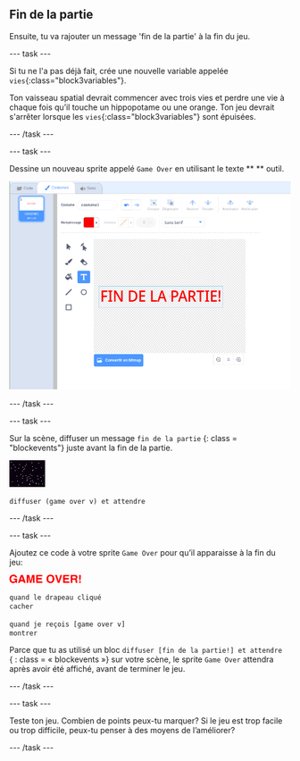 ## Fin de la partie

Ensuite, tu va rajouter un message 'fin de la partie' à la fin du jeu.

\--- task \---

Si tu ne l'a pas déjà fait, crée une nouvelle variable appelée ` vies `{:class="block3variables"}.

Ton vaisseau spatial devrait commencer avec trois vies et perdre une vie à chaque fois qu’il touche un hippopotame ou une orange. Ton jeu devrait s'arrêter lorsque les ` vies `{:class="block3variables"} sont épuisées.

\--- /task \---

\--- task \---

Dessine un nouveau sprite appelé ` Game Over ` en utilisant le texte ** ** outil.

![capture d'écran](images/invaders-game-over.png)

\--- /task \---

\--- task \---

Sur la scène, diffuser un message ` fin de la partie ` {: class = "blockevents"} juste avant la fin de la partie.

![sprite de gameover](images/stage-sprite.png)

```blocks3
diffuser (game over v) et attendre
```

\--- /task \---

\--- task \---

Ajoutez ce code à votre sprite `Game Over` pour qu’il apparaisse à la fin du jeu:

![sprite de gameover](images/gameover-sprite.png)

```blocks3
quand le drapeau cliqué
cacher

quand je reçois [game over v]
montrer
```

Parce que tu as utilisé un bloc `diffuser [fin de la partie!] et attendre` { : class = « blockevents »} sur votre scène, le sprite `Game Over` attendra après avoir été affiché, avant de terminer le jeu.

\--- /task \---

\--- task \---

Teste ton jeu. Combien de points peux-tu marquer? Si le jeu est trop facile ou trop difficile, peux-tu penser à des moyens de l’améliorer?

\--- /task \---